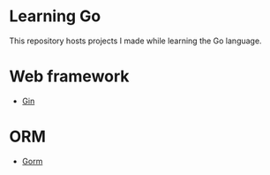# Learning Go

This repository hosts projects I made while learning the Go language.

# Web framework
- [Gin](https://gin-gonic.com/)

# ORM
- [Gorm](https://gorm.io/docs/)
